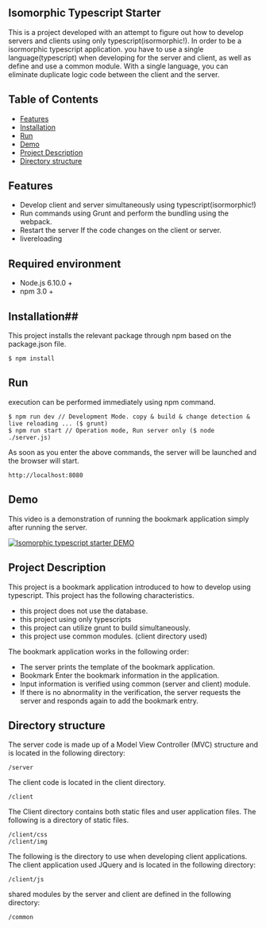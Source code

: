 ## Isomorphic Typescript Starter ##

This is a project developed with an attempt to figure out how to develop servers and clients using only typescript(isormorphic!). In order to be a isormorphic typescript application. you have to use a single language(typescript) when developing for the server and client, as well as define and use a common module. With a single language, you can eliminate duplicate logic code between the client and the server.


## Table of Contents ##

- [Features](#features)
- [Installation](#installation)
- [Run](#run)
- [Demo](#demo)
- [Project Description](#project-description)
- [Directory structure](#directory-structure)



## Features ##

- Develop client and server simultaneously using typescript(isormorphic!)
- Run commands using Grunt and perform the bundling using the webpack.
- Restart the server If the code changes on the client or server.
- livereloading

## Required environment ##

- Node.js 6.10.0 +
- npm 3.0 +

## Installation##

This project installs the relevant package through npm based on the package.json file.

	$ npm install
	
	
## Run ##

execution can be performed immediately using npm command.

	$ npm run dev // Development Mode. copy & build & change detection & live reloading ... ($ grunt)
	$ npm run start // Operation mode, Run server only ($ node ./server.js)

As soon as you enter the above commands, the server will be launched and the browser will start.

	http://localhost:8080

## Demo ##
This video is a demonstration of running the bookmark application simply after running the server.

[![Isomorphic typescript starter DEMO](https://i.ytimg.com/vi/7tBzEHerEQE/hqdefault.jpg?custom=true&w=336&h=188&stc=true&jpg444=true&jpgq=90&sp=68&sigh=V8PdvJPkWE2ExyOFuS8cr5brMJU)](https://www.youtube.com/watch?v=7tBzEHerEQE&feature=youtu.be)


## Project Description ##

This project is a bookmark application introduced to how to develop using typescript. This project has the following characteristics.

- this project does not use the database.
- this project using only typescripts
- this project can utilize grunt to build simultaneously.
- this project use common modules. (client directory used)

The bookmark application works in the following order:

- The server prints the template of the bookmark application.
- Bookmark Enter the bookmark information in the application.
- Input information is verified using common (server and client) module.
- If there is no abnormality in the verification, the server requests the server and responds again to add the bookmark entry.

## Directory structure ##

The server code is made up of a Model View Controller (MVC) structure and is located in the following directory:

	/server

The client code is located in the client directory.

	/client

The Client directory contains both static files and user application files. The following is a directory of static files.

	/client/css
	/client/img

The following is the directory to use when developing client applications. The client application used JQuery and is located in the following directory:

	/client/js

shared modules by the server and client are defined in the following directory:

	/common